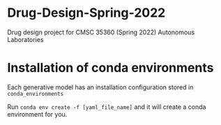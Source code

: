 # Drug-Design-Spring-2022
Drug design project for CMSC 35360 (Spring 2022) Autonomous Laboratories

# Installation of conda environments

Each generative model has an installation configuration stored in `conda_environments`

Run `conda env create -f [yaml_file_name]` and it will create a conda environment for you.
